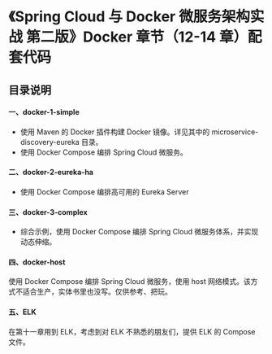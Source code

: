 # 《Spring Cloud 与 Docker 微服务架构实战 第二版》Docker 章节（12-14 章）配套代码

## 目录说明

#### 一、docker-1-simple

- 使用 Maven 的 Docker 插件构建 Docker 镜像。详见其中的 microservice-discovery-eureka 目录。
- 使用 Docker Compose 编排 Spring Cloud 微服务。

#### 二、docker-2-eureka-ha

- 使用 Docker Compose 编排高可用的 Eureka Server

#### 三、docker-3-complex

- 综合示例，使用 Docker Compose 编排 Spring Cloud 微服务体系，并实现动态伸缩。

#### 四、docker-host

使用 Docker Compose 编排 Spring Cloud 微服务，使用 host 网络模式。该方式不适合生产，实体书里也没写。仅供参考、把玩。

#### 五、ELK

在第十一章用到 ELK，考虑到对 ELK 不熟悉的朋友们，提供 ELK 的 Compose 文件。
